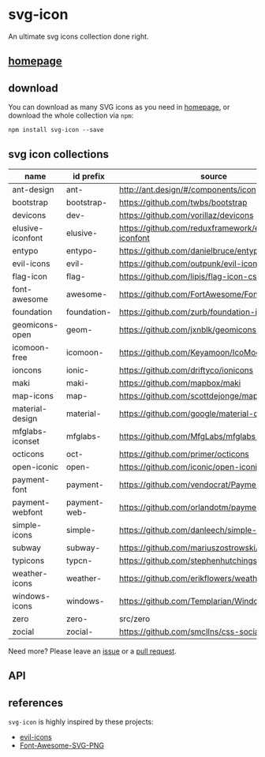 svg-icon
========

An ultimate svg icons collection done right.

## [homepage][homepage]

## download

You can download as many SVG icons as you need in [homepage][homepage], or download the whole collection via `npm`:

```shell
npm install svg-icon --save
```

## svg icon collections

name | id prefix | source | supported
----|----|----|----
ant-design       | ant-         | http://ant.design/#/components/icon                | yes
bootstrap        | bootstrap-   | https://github.com/twbs/bootstrap                  | yes
devicons         | dev-         | https://github.com/vorillaz/devicons               | yes
elusive-iconfont | elusive-     | https://github.com/reduxframework/elusive-iconfont | yes
entypo           | entypo-      | https://github.com/danielbruce/entypo              | yes
evil-icons       | evil-        | https://github.com/outpunk/evil-icons              | yes
flag-icon        | flag-        | https://github.com/lipis/flag-icon-css             | yes
font-awesome     | awesome-     | https://github.com/FortAwesome/Font-Awesome        | yes
foundation       | foundation-  | https://github.com/zurb/foundation-icon-fonts      | yes
geomicons-open   | geom-        | https://github.com/jxnblk/geomicons-open           | yes
icomoon-free     | icomoon-     | https://github.com/Keyamoon/IcoMoon-Free           | yes
ioncons          | ionic-       | https://github.com/driftyco/ionicons               | yes
maki             | maki-        | https://github.com/mapbox/maki                     | yes
map-icons        | map-         | https://github.com/scottdejonge/map-icons          | yes
material-design  | material-    | https://github.com/google/material-design-icons    | yes
mfglabs-iconset  | mfglabs-     | https://github.com/MfgLabs/mfglabs-iconset         | yes
octicons         | oct-         | https://github.com/primer/octicons                 | yes
open-iconic      | open-        | https://github.com/iconic/open-iconic              | yes
payment-font     | payment-     | https://github.com/vendocrat/PaymentFont           | yes
payment-webfont  | payment-web- | https://github.com/orlandotm/payment-webfont       | yes
simple-icons     | simple-      | https://github.com/danleech/simple-icons           | yes
subway           | subway-      | https://github.com/mariuszostrowski/subway         | yes
typicons         | typcn-       | https://github.com/stephenhutchings/typicons.font  | yes
weather-icons    | weather-     | https://github.com/erikflowers/weather-icons       | yes
windows-icons    | windows-     | https://github.com/Templarian/WindowsIcons         | yes
zero             | zero-        | src/zero                                           | yes
zocial           | zocial-      | https://github.com/smcllns/css-social-buttons      | yes

Need more? Please leave an [issue][issues] or a [pull request][pull-requests].

## API

## references

`svg-icon` is highly inspired by these projects:
 
* [evil-icons](https://github.com/outpunk/evil-icons)
* [Font-Awesome-SVG-PNG](https://github.com/encharm/Font-Awesome-SVG-PNG)

[homepage]: http://leungwensen.github.io/svg-icon/ "homepage"
[issues]: https://github.com/leungwensen/svg-icon/issues "issues"
[pull-requests]: https://github.com/leungwensen/svg-icon/pulls "pull requests"
